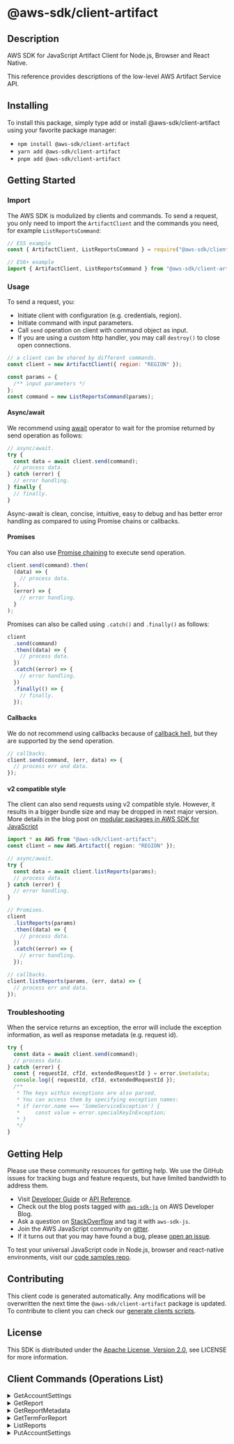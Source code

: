 <!-- generated file, do not edit directly -->

# @aws-sdk/client-artifact

## Description

AWS SDK for JavaScript Artifact Client for Node.js, Browser and React Native.

<p>This reference provides descriptions of the low-level AWS Artifact Service API.</p>

## Installing

To install this package, simply type add or install @aws-sdk/client-artifact
using your favorite package manager:

- `npm install @aws-sdk/client-artifact`
- `yarn add @aws-sdk/client-artifact`
- `pnpm add @aws-sdk/client-artifact`

## Getting Started

### Import

The AWS SDK is modulized by clients and commands.
To send a request, you only need to import the `ArtifactClient` and
the commands you need, for example `ListReportsCommand`:

```js
// ES5 example
const { ArtifactClient, ListReportsCommand } = require("@aws-sdk/client-artifact");
```

```ts
// ES6+ example
import { ArtifactClient, ListReportsCommand } from "@aws-sdk/client-artifact";
```

### Usage

To send a request, you:

- Initiate client with configuration (e.g. credentials, region).
- Initiate command with input parameters.
- Call `send` operation on client with command object as input.
- If you are using a custom http handler, you may call `destroy()` to close open connections.

```js
// a client can be shared by different commands.
const client = new ArtifactClient({ region: "REGION" });

const params = {
  /** input parameters */
};
const command = new ListReportsCommand(params);
```

#### Async/await

We recommend using [await](https://developer.mozilla.org/en-US/docs/Web/JavaScript/Reference/Operators/await)
operator to wait for the promise returned by send operation as follows:

```js
// async/await.
try {
  const data = await client.send(command);
  // process data.
} catch (error) {
  // error handling.
} finally {
  // finally.
}
```

Async-await is clean, concise, intuitive, easy to debug and has better error handling
as compared to using Promise chains or callbacks.

#### Promises

You can also use [Promise chaining](https://developer.mozilla.org/en-US/docs/Web/JavaScript/Guide/Using_promises#chaining)
to execute send operation.

```js
client.send(command).then(
  (data) => {
    // process data.
  },
  (error) => {
    // error handling.
  }
);
```

Promises can also be called using `.catch()` and `.finally()` as follows:

```js
client
  .send(command)
  .then((data) => {
    // process data.
  })
  .catch((error) => {
    // error handling.
  })
  .finally(() => {
    // finally.
  });
```

#### Callbacks

We do not recommend using callbacks because of [callback hell](http://callbackhell.com/),
but they are supported by the send operation.

```js
// callbacks.
client.send(command, (err, data) => {
  // process err and data.
});
```

#### v2 compatible style

The client can also send requests using v2 compatible style.
However, it results in a bigger bundle size and may be dropped in next major version. More details in the blog post
on [modular packages in AWS SDK for JavaScript](https://aws.amazon.com/blogs/developer/modular-packages-in-aws-sdk-for-javascript/)

```ts
import * as AWS from "@aws-sdk/client-artifact";
const client = new AWS.Artifact({ region: "REGION" });

// async/await.
try {
  const data = await client.listReports(params);
  // process data.
} catch (error) {
  // error handling.
}

// Promises.
client
  .listReports(params)
  .then((data) => {
    // process data.
  })
  .catch((error) => {
    // error handling.
  });

// callbacks.
client.listReports(params, (err, data) => {
  // process err and data.
});
```

### Troubleshooting

When the service returns an exception, the error will include the exception information,
as well as response metadata (e.g. request id).

```js
try {
  const data = await client.send(command);
  // process data.
} catch (error) {
  const { requestId, cfId, extendedRequestId } = error.$metadata;
  console.log({ requestId, cfId, extendedRequestId });
  /**
   * The keys within exceptions are also parsed.
   * You can access them by specifying exception names:
   * if (error.name === 'SomeServiceException') {
   *     const value = error.specialKeyInException;
   * }
   */
}
```

## Getting Help

Please use these community resources for getting help.
We use the GitHub issues for tracking bugs and feature requests, but have limited bandwidth to address them.

- Visit [Developer Guide](https://docs.aws.amazon.com/sdk-for-javascript/v3/developer-guide/welcome.html)
  or [API Reference](https://docs.aws.amazon.com/AWSJavaScriptSDK/v3/latest/index.html).
- Check out the blog posts tagged with [`aws-sdk-js`](https://aws.amazon.com/blogs/developer/tag/aws-sdk-js/)
  on AWS Developer Blog.
- Ask a question on [StackOverflow](https://stackoverflow.com/questions/tagged/aws-sdk-js) and tag it with `aws-sdk-js`.
- Join the AWS JavaScript community on [gitter](https://gitter.im/aws/aws-sdk-js-v3).
- If it turns out that you may have found a bug, please [open an issue](https://github.com/aws/aws-sdk-js-v3/issues/new/choose).

To test your universal JavaScript code in Node.js, browser and react-native environments,
visit our [code samples repo](https://github.com/aws-samples/aws-sdk-js-tests).

## Contributing

This client code is generated automatically. Any modifications will be overwritten the next time the `@aws-sdk/client-artifact` package is updated.
To contribute to client you can check our [generate clients scripts](https://github.com/aws/aws-sdk-js-v3/tree/main/scripts/generate-clients).

## License

This SDK is distributed under the
[Apache License, Version 2.0](http://www.apache.org/licenses/LICENSE-2.0),
see LICENSE for more information.

## Client Commands (Operations List)

<details>
<summary>
GetAccountSettings
</summary>

[Command API Reference](https://docs.aws.amazon.com/AWSJavaScriptSDK/v3/latest/client/artifact/command/GetAccountSettingsCommand/) / [Input](https://docs.aws.amazon.com/AWSJavaScriptSDK/v3/latest/Package/-aws-sdk-client-artifact/Interface/GetAccountSettingsCommandInput/) / [Output](https://docs.aws.amazon.com/AWSJavaScriptSDK/v3/latest/Package/-aws-sdk-client-artifact/Interface/GetAccountSettingsCommandOutput/)

</details>
<details>
<summary>
GetReport
</summary>

[Command API Reference](https://docs.aws.amazon.com/AWSJavaScriptSDK/v3/latest/client/artifact/command/GetReportCommand/) / [Input](https://docs.aws.amazon.com/AWSJavaScriptSDK/v3/latest/Package/-aws-sdk-client-artifact/Interface/GetReportCommandInput/) / [Output](https://docs.aws.amazon.com/AWSJavaScriptSDK/v3/latest/Package/-aws-sdk-client-artifact/Interface/GetReportCommandOutput/)

</details>
<details>
<summary>
GetReportMetadata
</summary>

[Command API Reference](https://docs.aws.amazon.com/AWSJavaScriptSDK/v3/latest/client/artifact/command/GetReportMetadataCommand/) / [Input](https://docs.aws.amazon.com/AWSJavaScriptSDK/v3/latest/Package/-aws-sdk-client-artifact/Interface/GetReportMetadataCommandInput/) / [Output](https://docs.aws.amazon.com/AWSJavaScriptSDK/v3/latest/Package/-aws-sdk-client-artifact/Interface/GetReportMetadataCommandOutput/)

</details>
<details>
<summary>
GetTermForReport
</summary>

[Command API Reference](https://docs.aws.amazon.com/AWSJavaScriptSDK/v3/latest/client/artifact/command/GetTermForReportCommand/) / [Input](https://docs.aws.amazon.com/AWSJavaScriptSDK/v3/latest/Package/-aws-sdk-client-artifact/Interface/GetTermForReportCommandInput/) / [Output](https://docs.aws.amazon.com/AWSJavaScriptSDK/v3/latest/Package/-aws-sdk-client-artifact/Interface/GetTermForReportCommandOutput/)

</details>
<details>
<summary>
ListReports
</summary>

[Command API Reference](https://docs.aws.amazon.com/AWSJavaScriptSDK/v3/latest/client/artifact/command/ListReportsCommand/) / [Input](https://docs.aws.amazon.com/AWSJavaScriptSDK/v3/latest/Package/-aws-sdk-client-artifact/Interface/ListReportsCommandInput/) / [Output](https://docs.aws.amazon.com/AWSJavaScriptSDK/v3/latest/Package/-aws-sdk-client-artifact/Interface/ListReportsCommandOutput/)

</details>
<details>
<summary>
PutAccountSettings
</summary>

[Command API Reference](https://docs.aws.amazon.com/AWSJavaScriptSDK/v3/latest/client/artifact/command/PutAccountSettingsCommand/) / [Input](https://docs.aws.amazon.com/AWSJavaScriptSDK/v3/latest/Package/-aws-sdk-client-artifact/Interface/PutAccountSettingsCommandInput/) / [Output](https://docs.aws.amazon.com/AWSJavaScriptSDK/v3/latest/Package/-aws-sdk-client-artifact/Interface/PutAccountSettingsCommandOutput/)

</details>

